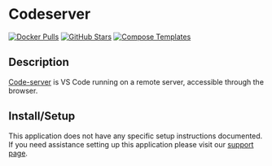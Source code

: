 # Codeserver

[![Docker Pulls](https://img.shields.io/docker/pulls/linuxserver/code-server?style=flat-square&color=607D8B&label=docker%20pulls&logo=docker)](https://hub.docker.com/r/linuxserver/code-server)
[![GitHub Stars](https://img.shields.io/github/stars/linuxserver/docker-code-server?style=flat-square&color=607D8B&label=github%20stars&logo=github)](https://github.com/linuxserver/docker-code-server)
[![Compose Templates](https://img.shields.io/static/v1?style=flat-square&color=607D8B&label=compose&message=templates)](https://github.com/jodfie/TrunkSTARTer/tree/master/compose/.apps/codeserver)

## Description

[Code-server](https://coder.com/) is VS Code running on a remote server,
accessible through the browser.

## Install/Setup

This application does not have any specific setup instructions documented. If
you need assistance setting up this application please visit our
[support page](https://trunkstarter.com/basics/support/).
